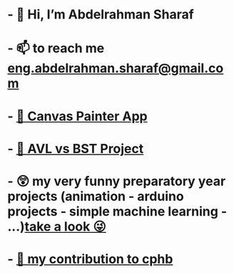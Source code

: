 <!---
this is a special rebo for your profile 
edit your role at Faculty of Engineering
you have images and links which use relative paths so be careful when you move things
--->
# - 👋 Hi, I’m Abdelrahman Sharaf
# - 📫 to reach me [eng.abdelrahman.sharaf@gmail.com](mailto:eng.abdelrahman.sharaf@gmail.com)
# - [🎨 Canvas Painter App](https://github.com/eng-abdelrahman-sharaf/canvas)
# - [🌳 AVL vs BST Project](https://github.com/eng-abdelrahman-sharaf/Data-Strucure/tree/main/AVL%20vs%20BST)
# - 😲 my very funny preparatory year projects (animation - arduino projects - simple machine learning - ...)[take a look 😜](https://github.com/eng-abdelrahman-sharaf/my_projects) 
# - [📖 my contribution to cphb](https://github.com/pllk/cphb/pull/103)
